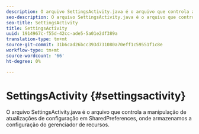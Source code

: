 ```yaml
---
description: O arquivo SettingsActivity.java é o arquivo que controla a manipulação de atualizações de configuração em SharedPreferences, onde armazenamos a configuração do gerenciador de recursos.
seo-description: O arquivo SettingsActivity.java é o arquivo que controla a manipulação de atualizações de configuração em SharedPreferences, onde armazenamos a configuração do gerenciador de recursos.
seo-title: SettingsActivity
title: SettingsActivity
uuid: 1914967c-f55d-42cc-ade5-5a01e2df389a
translation-type: tm+mt
source-git-commit: 31b6cad26bcc393d731080a70eff1c59551f1c8e
workflow-type: tm+mt
source-wordcount: '66'
ht-degree: 0%

---
```



# SettingsActivity {#settingsactivity}

O arquivo SettingsActivity.java é o arquivo que controla a manipulação de atualizações de configuração em SharedPreferences, onde armazenamos a configuração do gerenciador de recursos.